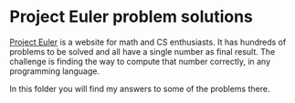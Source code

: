 # Project Euler problem solutions
[Project Euler](https://projecteuler.net) is a website for math and CS enthusiasts. It has hundreds of problems to be solved and all have a single number as final result.
The challenge is finding the way to compute that number correctly, in any programming language. 

In this folder you will find my answers to some of the problems there.
